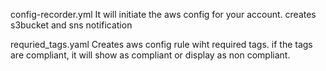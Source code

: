 config-recorder.yml
It will initiate the aws config for your account.
     creates s3bucket and sns notification
 
requried_tags.yaml
Creates aws config rule wiht required tags.
if the tags are compliant, it will show as compliant or display as non compliant.